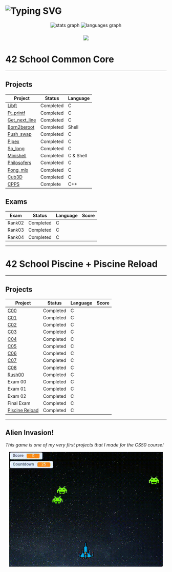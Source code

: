 # <div align="left"> ![Typing SVG](https://readme-typing-svg.demolab.com?font=Ubuntu+Mono&weight=100&size=30&letterSpacing=&duration=500&pause=5000&color=1E90FF&vCenter=true&width=600&lines=%24%3E+Hello,+I'm+Gabriel+La+Rocque!🐧)

<div align="center">
  <img src="https://github-readme-stats.vercel.app/api?username=larocqueg&hide_title=false&hide_rank=false&show_icons=true&include_all_commits=true&count_private=true&disable_animations=false&theme=github_dark&locale=en&hide_border=true&order=1" height="150" alt="stats graph"  />
  <img src="https://github-readme-stats.vercel.app/api/top-langs?username=larocqueg&locale=en&hide_title=false&layout=compact&card_width=320&langs_count=5&theme=github_dark&hide_border=true&order=2" height="150" alt="languages graph"  />
</div>

###

<p align="middle">
  <a href="https://skillicons.dev">
    <img src="https://skillicons.dev/icons?i=linux,bash,c,vim,neovim,vscode,git,github" />
  </a>
</p>

# 42 School Common Core
---
## Projects

| Project | Status   | Language |
| ------- | -------- | -------- |
| [Libft](https://github.com/larocqueg/42_Libft) | Completed | C        |
| [Ft_printf](https://github.com/larocqueg/42_ft_printf.git)| Completed | C        |
| [Get_next_line](https://github.com/larocqueg/42_get_next_line.git)| Completed | C   |     
| [Born2beroot](https://github.com/larocqueg/42_Born_2_be_root.git)| Completed | Shell       |
| [Push_swap](https://github.com/larocqueg/42_Push_swap.git)| Completed | C |
| [Pipex](https://github.com/larocqueg/42_pipex) | Completed | C | 
| [So_long](https://github.com/larocqueg/42_so_long) | Completed | C | 
| [Minishell](https://github.com/larocqueg/42_Minishell.git) | Completed | C & Shell | 
| [Philosofers](https://github.com/larocqueg/42_Philosofers) | Completed | C | 
| [Pong_mlx](https://github.com/larocqueg/Pong_mlx.git) | Completed | C | 
| [Cub3D](https://github.com/therappha/42_cub3D.git) | Completed | C | 
| [CPPS](https://github.com/larocqueg/CPPS) | Complete | C++ |


 
## Exams
| Exam | Status | Language | Score |
| ---- | ------ | -------- | ----- |
| Rank02 | Completed | C |
| Rank03 | Completed | C |
| Rank04 | Completed | C |
---

# 42 School Piscine + Piscine Reload
---
## Projects

| Project |  Status   | Language |   Score    |
| ------- | --------  | -------- | -----------|
| [C00](https://github.com/larocqueg/42-Porto-Piscine/tree/master/C00)   | Completed |    C     |
| [C01](https://github.com/larocqueg/42-Porto-Piscine/tree/master/C01)   | Completed |    C     |
| [C02](https://github.com/larocqueg/42-Porto-Piscine/tree/master/C02)   | Completed |    C     |
| [C03](https://github.com/larocqueg/42-Porto-Piscine/tree/master/C03)   | Completed |    C     |
| [C04](https://github.com/larocqueg/42-Porto-Piscine/tree/master/C04)   | Completed |    C     |
| [C05](https://github.com/larocqueg/42-Porto-Piscine/tree/master/C05)   | Completed |    C     |
| [C06](https://github.com/larocqueg/42-Porto-Piscine/tree/master/C06)   | Completed |    C     |
| [C07](https://github.com/larocqueg/42-Porto-Piscine/tree/master/C07)   | Completed |    C     |
| [C08](https://github.com/larocqueg/42-Porto-Piscine/tree/master/C08)   | Completed |    C     |
| [Rush00](https://github.com/larocqueg/42-Porto-Piscine/tree/master/Rush00/ex00) | Completed | C |
| Exam 00  | Completed |    C     |
| Exam 01  | Completed |    C     |
| Exam 02  | Completed |    C     |
| Final Exam  | Completed |    C     |
| [Piscine Reload](https://github.com/larocqueg/42-Porto-Piscine-Reload.git) | Completed | C |

---
## Alien Invasion!

_This game is one of my very first projects that I made for the CS50 course!_

<div align="middle">
  <a href="https://scratch.mit.edu/projects/961125462/" target="_blank">
    <img src="https://github.com/larocqueg/larocqueg/blob/main/alien_invasion.gif" width="480">
  </a>
</div>

